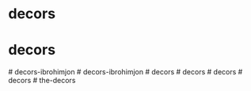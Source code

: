 # decors
# decors
#   d e c o r s - i b r o h i m j o n  
 #   d e c o r s - i b r o h i m j o n  
 #   d e c o r s  
 #   d e c o r s  
 #   d e c o r s  
 #   d e c o r s  
 # the-decors
